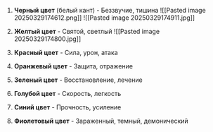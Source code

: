 1. **Черный цвет** (белый кант) - Беззвучие, тишина 
![[Pasted image 20250329174612.png]]
![[Pasted image 20250329174911.jpg]]

2. **Желтый цвет** - Святой, светлый
![[Pasted image 20250329174800.jpg]]
 
3. **Красный цвет** - Сила, урон, атака








  
4. **Оранжевый цвет** - Защита, отражение 











 
5. **Зеленый цвет** - Восстановление, лечение










 
6. **Голубой цвет** - Скорость, легкость










 
7. **Синий цвет** - Прочность, усиление










8. **Фиолетовый цвет** - Зараженный, темный, демонический